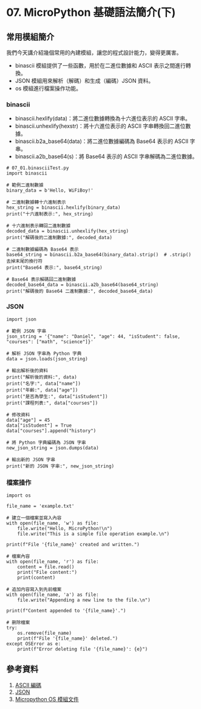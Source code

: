 # 07. MicroPython 基礎語法簡介(下)

## 常用模組簡介

我們今天講介紹幾個常用的內建模組，讓您的程式設計能力，變得更厲害。

* binascii 模組提供了一些函數，用於在二進位數據和 ASCII 表示之間進行轉換。
* JSON 模組用來解析（解碼）和生成（編碼）JSON 資料。
* os 模組進行檔案操作功能。

### binascii

* binascii.hexlify(data)：將二進位數據轉換為十六進位表示的 ASCII 字串。
* binascii.unhexlify(hexstr)：將十六進位表示的 ASCII 字串轉換回二進位數據。
* binascii.b2a_base64(data)：將二進位數據編碼為 Base64 表示的 ASCII 字串。
* binascii.a2b_base64(s)：將 Base64 表示的 ASCII 字串解碼為二進位數據。

```
# 07_01.binasciiTest.py
import binascii

# 範例二進制數據
binary_data = b'Hello, WiFiBoy!'

# 二進制數據轉十六進制表示
hex_string = binascii.hexlify(binary_data)
print("十六進制表示:", hex_string)

# 十六進制表示轉回二進制數據
decoded_data = binascii.unhexlify(hex_string)
print("解碼後的二進制數據:", decoded_data)

# 二進制數據編碼為 Base64 表示
base64_string = binascii.b2a_base64(binary_data).strip()  # .strip() 去掉末尾的換行符
print("Base64 表示:", base64_string)

# Base64 表示解碼回二進制數據
decoded_base64_data = binascii.a2b_base64(base64_string)
print("解碼後的 Base64 二進制數據:", decoded_base64_data)
```

### JSON

```
import json

# 範例 JSON 字串
json_string = '{"name": "Daniel", "age": 44, "isStudent": false, "courses": ["math", "science"]}'

# 解析 JSON 字串為 Python 字典
data = json.loads(json_string)

# 輸出解析後的資料
print("解析後的資料:", data)
print("名字:", data["name"])
print("年齡:", data["age"])
print("是否為學生:", data["isStudent"])
print("課程列表:", data["courses"])

# 修改資料
data["age"] = 45
data["isStudent"] = True
data["courses"].append("history")

# 將 Python 字典編碼為 JSON 字串
new_json_string = json.dumps(data)

# 輸出新的 JSON 字串
print("新的 JSON 字串:", new_json_string)
```

### 檔案操作


```
import os

file_name = 'example.txt'

# 建立一個檔案並寫入內容
with open(file_name, 'w') as file:
    file.write("Hello, MicroPython!\n")
    file.write("This is a simple file operation example.\n")

print(f"File '{file_name}' created and written.")

# 檔案內容
with open(file_name, 'r') as file:
    content = file.read()
    print("File content:")
    print(content)

# 追加内容寫入到先前檔案
with open(file_name, 'a') as file:
    file.write("Appending a new line to the file.\n")

print(f"Content appended to '{file_name}'.")

# 删除檔案
try:
    os.remove(file_name)
    print(f"File '{file_name}' deleted.")
except OSError as e:
    print(f"Error deleting file '{file_name}': {e}")
```


## 參考資料

1. [ASCII 編碼](https://zh.wikipedia.org/zh-tw/ASCII)
2. [JSON](https://zh.wikipedia.org/zh-tw/JSON)
3. [Micropython OS 模組文件](https://zh.wikipedia.org/zh-tw/JSON)